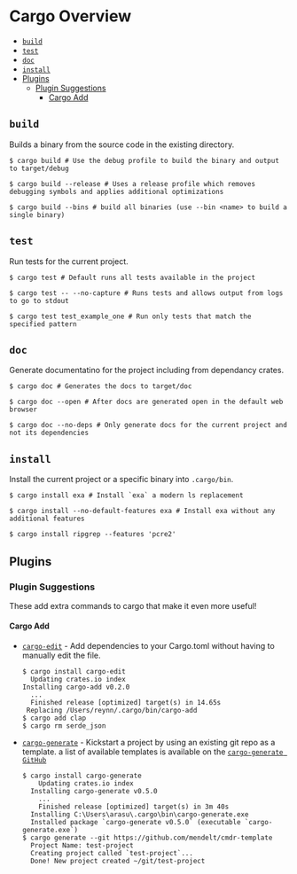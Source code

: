 # Cargo Overview <!-- omit in toc -->

- [`build`](#build)
- [`test`](#test)
- [`doc`](#doc)
- [`install`](#install)
- [Plugins](#plugins)
  - [Plugin Suggestions](#plugin-suggestions)
    - [Cargo Add](#cargo-add)

## `build`

Builds a binary from the source code in the existing directory.

```console
$ cargo build # Use the debug profile to build the binary and output to target/debug

$ cargo build --release # Uses a release profile which removes debugging symbols and applies additional optimizations

$ cargo build --bins # build all binaries (use --bin <name> to build a single binary)
```

## `test`

Run tests for the current project.

```console
$ cargo test # Default runs all tests available in the project

$ cargo test -- --no-capture # Runs tests and allows output from logs to go to stdout

$ cargo test test_example_one # Run only tests that match the specified pattern
```

## `doc`

Generate documentatino for the project including from dependancy crates.

```console
$ cargo doc # Generates the docs to target/doc

$ cargo doc --open # After docs are generated open in the default web browser

$ cargo doc --no-deps # Only generate docs for the current project and not its dependencies
```

## `install`

Install the current project or a specific binary into `.cargo/bin`.

```console
$ cargo install exa # Install `exa` a modern ls replacement

$ cargo install --no-default-features exa # Install exa without any additional features

$ cargo install ripgrep --features 'pcre2'
```

## Plugins

### Plugin Suggestions

These add extra commands to cargo that make it even more useful!

#### Cargo Add

- [`cargo-edit`] - Add dependencies to your Cargo.toml without having to manually edit the file.

  ```console
  $ cargo install cargo-edit
    Updating crates.io index
  Installing cargo-add v0.2.0
    ...
    Finished release [optimized] target(s) in 14.65s
   Replacing /Users/reynn/.cargo/bin/cargo-add
  $ cargo add clap
  $ cargo rm serde_json
  ```

- [`cargo-generate`] - Kickstart a project by using an existing git repo as a template.
  a list of available templates is available on the [`cargo-generate GitHub`]

  ```console
  $ cargo install cargo-generate
      Updating crates.io index
    Installing cargo-generate v0.5.0
      ...
      Finished release [optimized] target(s) in 3m 40s
    Installing C:\Users\arasu\.cargo\bin\cargo-generate.exe
    Installed package `cargo-generate v0.5.0` (executable `cargo-generate.exe`)
  $ cargo generate --git https://github.com/mendelt/cmdr-template
    Project Name: test-project
    Creating project called `test-project`...
    Done! New project created ~/git/test-project
  ```

[`cargo-edit`]: https://github.com/killercup/cargo-edit
[`cargo-generate`]: https://github.com/ashleygwilliams/cargo-generate
[`cargo-generate github`]: https://github.com/ashleygwilliams/cargo-generate/blob/master/TEMPLATES.md
